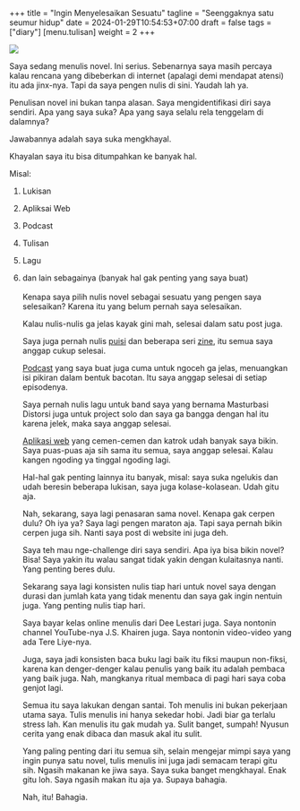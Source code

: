 +++
title = "Ingin Menyelesaikan Sesuatu"
tagline  = "Seenggaknya satu seumur hidup"
date = 2024-01-29T10:54:53+07:00
draft = false
tags = ["diary"]
[menu.tulisan]
weight = 2
+++

![](https://i.ibb.co/j6G0Pr8/etienne-girardet-EP6-VZhz-XM8-unsplash.jpg)

Saya sedang menulis novel. Ini serius. Sebenarnya saya masih percaya kalau rencana yang dibeberkan di internet (apalagi demi mendapat atensi) itu ada jinx-nya. Tapi da saya pengen nulis di sini. Yaudah lah ya.

Penulisan novel ini bukan tanpa alasan. Saya mengidentifikasi diri saya sendiri. Apa yang saya suka? Apa yang saya selalu rela tenggelam di dalamnya?

Jawabannya adalah saya suka mengkhayal.

Khayalan saya itu bisa ditumpahkan ke banyak hal.

Misal:

1. Lukisan
2. Apliksai Web
3. Podcast
4. Tulisan
5. Lagu
6. dan lain sebagainya (banyak hal gak penting yang saya buat)
   <br><br>
   Kenapa saya pilih nulis novel sebagai sesuatu yang pengen saya selesaikan? Karena itu yang belum pernah saya selesaikan.

   Kalau nulis-nulis ga jelas kayak gini mah, selesai dalam satu post juga.

   Saya juga pernah nulis [puisi](https://drive.google.com/file/d/1UIcPlQR71sO877cTCdfnofxHJQJCA7TF/view?usp=sharing) dan beberapa seri [zine](https://heyanugrah.com/zine/), itu semua saya anggap cukup selesai.

   [Podcast](https://heyanugrah.com/podcast/) yang saya buat juga cuma untuk ngoceh ga jelas, menuangkan isi pikiran dalam bentuk bacotan. Itu saya anggap selesai di setiap episodenya.

   Saya pernah nulis lagu untuk band saya yang bernama Masturbasi Distorsi juga untuk project solo dan saya ga bangga dengan hal itu karena jelek, maka saya anggap selesai.

   [Aplikasi web](https://github.com/anugrahra) yang cemen-cemen dan katrok udah banyak saya bikin. Saya puas-puas aja sih sama itu semua, saya anggap selesai. Kalau kangen ngoding ya tinggal ngoding lagi.

   Hal-hal gak penting lainnya itu banyak, misal: saya suka ngelukis dan udah beresin beberapa lukisan, saya juga kolase-kolasean. Udah gitu aja.

   Nah, sekarang, saya lagi penasaran sama novel. Kenapa gak cerpen dulu? Oh iya ya? Saya lagi pengen maraton aja. Tapi saya pernah bikin cerpen juga sih. Nanti saya post di website ini juga deh.

   Saya teh mau nge-challenge diri saya sendiri. Apa iya bisa bikin novel? Bisa! Saya yakin itu walau sangat tidak yakin dengan kulaitasnya nanti. Yang penting beres dulu.

   Sekarang saya lagi konsisten nulis tiap hari untuk novel saya dengan durasi dan jumlah kata yang tidak menentu dan saya gak ingin nentuin juga. Yang penting nulis tiap hari.

   Saya bayar kelas online menulis dari Dee Lestari juga. Saya nontonin channel YouTube-nya J.S. Khairen juga. Saya nontonin video-video yang ada Tere Liye-nya.

   Juga, saya jadi konsisten baca buku lagi baik itu fiksi maupun non-fiksi, karena kan denger-denger kalau penulis yang baik itu adalah pembaca yang baik juga. Nah, mangkanya ritual membaca di pagi hari saya coba genjot lagi.

   Semua itu saya lakukan dengan santai. Toh menulis ini bukan pekerjaan utama saya. Tulis menulis ini hanya sekedar hobi. Jadi biar ga terlalu stress lah. Kan menulis itu gak mudah ya. Sulit banget, sumpah! Nyusun cerita yang enak dibaca dan masuk akal itu sulit.

   Yang paling penting dari itu semua sih, selain mengejar mimpi saya yang ingin punya satu novel, tulis menulis ini juga jadi semacam terapi gitu sih. Ngasih makanan ke jiwa saya. Saya suka banget mengkhayal. Enak gitu loh. Saya ngasih makan itu aja ya. Supaya bahagia.

   Nah, itu! Bahagia.
